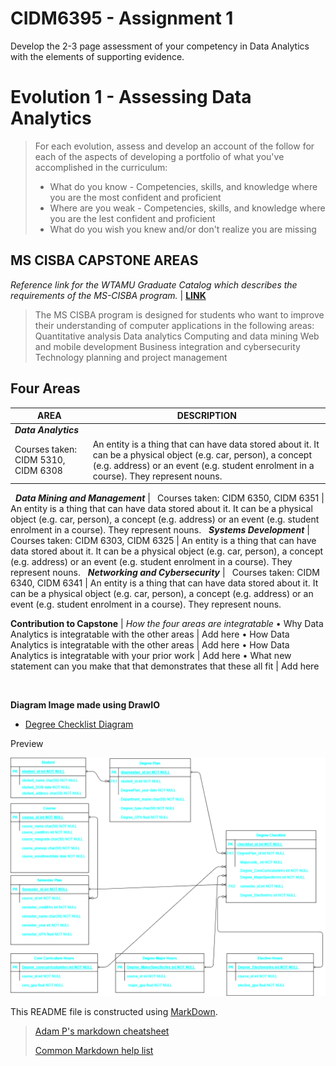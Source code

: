 # CIDM6395 - Assignment 1
Develop the 2-3 page assessment of your competency in Data Analytics with the elements of supporting evidence.  

# Evolution 1 - Assessing Data Analytics

>For each evolution, assess and develop an account of the follow for each of the aspects of developing a portfolio of what you've accomplished in the curriculum:
>    - What do you know - Competencies, skills, and knowledge where you are the most confident and proficient
>    - Where are you weak - Competencies, skills, and knowledge where you are the lest confident and proficient
>    - What do you wish you knew and/or don't realize you are missing


## MS CISBA CAPSTONE AREAS
*Reference link for the WTAMU Graduate Catalog which describes the requirements of the MS-CISBA program.*        | **[LINK](https://catalog.wtamu.edu/preview_program.php?catoid=30&poid=4839&returnto=2643)**

>The MS CISBA program is designed for students who want to improve their understanding of computer applications in the following areas:
>Quantitative analysis
>Data analytics
>Computing and data mining
>Web and mobile development
>Business integration and cybersecurity
>Technology planning and project management

## Four Areas
AREA                      | DESCRIPTION
---                             | ---
***Data Analytics***        | ***&nbsp;***
Courses taken: CIDM 5310, CIDM 6308        | An entity is a thing that can have data stored about it. It can be a physical object (e.g. car, person), a concept (e.g. address) or an event (e.g. student enrolment in a course). They represent nouns.
&nbsp;
***Data Mining and Management***                 | ***&nbsp;***
Courses taken: CIDM 6350, CIDM 6351       | An entity is a thing that can have data stored about it. It can be a physical object (e.g. car, person), a concept (e.g. address) or an event (e.g. student enrolment in a course). They represent nouns.
&nbsp;
***Systems Development***                 | ***&nbsp;***
Courses taken: CIDM 6303, CIDM 6325        | An entity is a thing that can have data stored about it. It can be a physical object (e.g. car, person), a concept (e.g. address) or an event (e.g. student enrolment in a course). They represent nouns.
&nbsp;
***Networking and Cybersecurity***                 | ***&nbsp;***
Courses taken: CIDM 6340, CIDM 6341        | An entity is a thing that can have data stored about it. It can be a physical object (e.g. car, person), a concept (e.g. address) or an event (e.g. student enrolment in a course). They represent nouns.
&nbsp;
&nbsp;


**Contribution to Capstone**                 | *How the four areas are integratable*
•	Why Data Analytics is integratable with the other areas       | Add here
•	How Data Analytics is integratable with the other areas       | Add here
•	How Data Analytics is integratable with your prior work       | Add here
•	What new statement can you make that that demonstrates that these all fit       | Add here
&nbsp;

&nbsp;

**Diagram Image made using DrawIO**
* [Degree Checklist Diagram](https://github.com/m3gan-m/CIDM-6325/blob/e5bd5f1a884cbb889b2867e947d09ad55da1710b/Assignments/degreechecklist/Assignment%202%20Modeling.drawio) 

Preview

![myimage-alt-tag](https://github.com/m3gan-m/CIDM-6325/blob/06135ce2f99b222cf9e59f719f29b857d0d4de1c/Assignments/degreechecklist/Assignment%202%20Modeling.drawio.png)

This README file is constructed using [MarkDown](https://www.markdownguide.org/basic-syntax).
>[Adam P's markdown cheatsheet]([https://commonmark.org/help/](https://github.com/adam-p/markdown-here/wiki/Markdown-Cheatsheet)https://github.com/adam-p/markdown-here/wiki/Markdown-Cheatsheet)
>
>[Common Markdown help list]([https://commonmark.org/help/](https://commonmark.org/help/)https://commonmark.org/help/)
